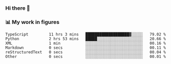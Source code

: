 ### Hi there 👋

### 📊 My work in figures

<!--START_SECTION:waka-->

```text
TypeScript         11 hrs 3 mins   ███████████████████▓░░░░░   79.02 %
Python             2 hrs 53 mins   █████░░░░░░░░░░░░░░░░░░░░   20.66 %
XML                1 min           ░░░░░░░░░░░░░░░░░░░░░░░░░   00.16 %
Markdown           0 secs          ░░░░░░░░░░░░░░░░░░░░░░░░░   00.11 %
reStructuredText   0 secs          ░░░░░░░░░░░░░░░░░░░░░░░░░   00.04 %
Other              0 secs          ░░░░░░░░░░░░░░░░░░░░░░░░░   00.01 %
```

<!--END_SECTION:waka-->
